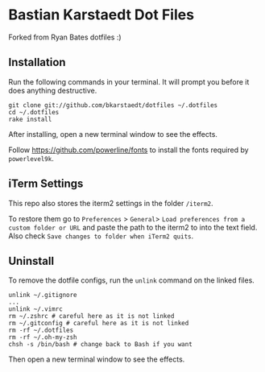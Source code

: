 # Bastian Karstaedt Dot Files

Forked from Ryan Bates dotfiles :)

## Installation

Run the following commands in your terminal. It will prompt you before it does anything destructive.

```terminal
git clone git://github.com/bkarstaedt/dotfiles ~/.dotfiles
cd ~/.dotfiles
rake install
```

After installing, open a new terminal window to see the effects.

Follow https://github.com/powerline/fonts to install the fonts required by `powerlevel9k`.

## iTerm Settings

This repo also stores the iterm2 settings in the folder `/iterm2`.

To restore them go to `Preferences` > `General`> `Load preferences from a custom folder or URL` and paste the path to the iterm2 to into the text field. Also check `Save changes to folder when iTerm2 quits`.

## Uninstall

To remove the dotfile configs, run the `unlink` command on the linked files.

```
unlink ~/.gitignore
...
unlink ~/.vimrc
rm ~/.zshrc # careful here as it is not linked
rm ~/.gitconfig # careful here as it is not linked
rm -rf ~/.dotfiles
rm -rf ~/.oh-my-zsh
chsh -s /bin/bash # change back to Bash if you want
```

Then open a new terminal window to see the effects.
